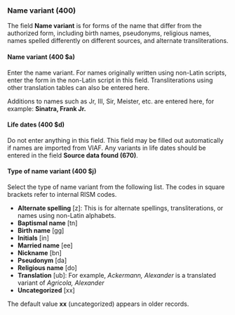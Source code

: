 ### Name variant (400)

The field **Name variant** is for forms of the name that differ from the authorized form, including birth names, pseudonyms, religious names, names spelled differently on different sources, and alternate transliterations.

#### Name variant (400 $a)

Enter the name variant. For names originally written using non-Latin scripts, enter the form in the non-Latin script in this field. Transliterations using other translation tables can also be entered here.  

Additions to names such as Jr, III, Sir, Meister, etc. are entered here, for example: **Sinatra, Frank Jr.**  

#### Life dates (400 $d)

Do not enter anything in this field.  This field may be filled out automatically if names are imported from VIAF. Any variants in life dates should be entered in the field **Source data found (670)**.

#### Type of name variant (400 $j)

Select the type of name variant from the following list. The codes in square brackets refer to internal RISM codes.  

- **Alternate spelling** [z]: This is for alternate spellings, transliterations, or names using non-Latin alphabets.
- **Baptismal name** [tn]
- **Birth name** [gg]
- **Initials** [in]
- **Married name** [ee]
- **Nickname** [bn]
- **Pseudonym** [da]
- **Religious name** [do]
- **Translation** [ub]: For example, _Ackermann, Alexander_ is a translated variant of _Agricola, Alexander_  
- **Uncategorized** [xx]

The default value **xx** (uncategorized) appears in older records.
